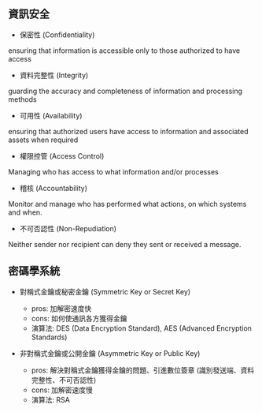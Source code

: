 ## 資訊安全

  - 保密性 (Confidentiality)
  
  ensuring that information is accessible only to those authorized to have access
  
  - 資料完整性 (Integrity)
  
  guarding the accuracy and completeness of information and processing methods
  
  - 可用性 (Availability)
  
  ensuring that authorized users have access to information and associated assets when required

  - 權限控管 (Access Control)
  
  Managing who has access to what information and/or processes

  - 稽核 (Accountability)
  
  Monitor and manage who has performed what actions, on which systems and when.

  - 不可否認性 (Non-Repudiation)
  
  Neither sender nor recipient can deny they sent or received a message.

## 密碼學系統

  - 對稱式金鑰或秘密金鑰 (Symmetric Key or Secret Key)
    - pros: 加解密速度快
    - cons: 如何使通訊各方獲得金鑰
    - 演算法: DES (Data Encryption Standard), AES (Advanced Encryption Standards)
    
  - 非對稱式金鑰或公開金鑰 (Asymmetric Key or Public Key)
    - pros: 解決對稱式金鑰獲得金鑰的問題、引進數位簽章 (識別發送端、資料完整性、不可否認性)
    - cons: 加解密速度慢
    - 演算法: RSA
